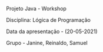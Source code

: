 Projeto Java - Workshop

Disciplina: Lógica de Programação

Data da apresentação - (20-05-2021)

Grupo - Janine, Reinaldo, Samuel
